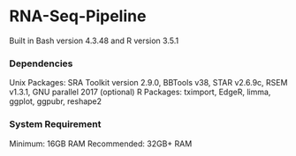 # RNA-Seq-Pipeline
Built in Bash version 4.3.48 and R version 3.5.1

### Dependencies 
Unix Packages: SRA Toolkit version 2.9.0, BBTools v38, STAR v2.6.9c, RSEM v1.3.1,  GNU parallel 2017 (optional)
R Packages: tximport, EdgeR, limma, ggplot, ggpubr, reshape2

### System Requirement
Minimum: 16GB RAM 
Recommended: 32GB+ RAM
